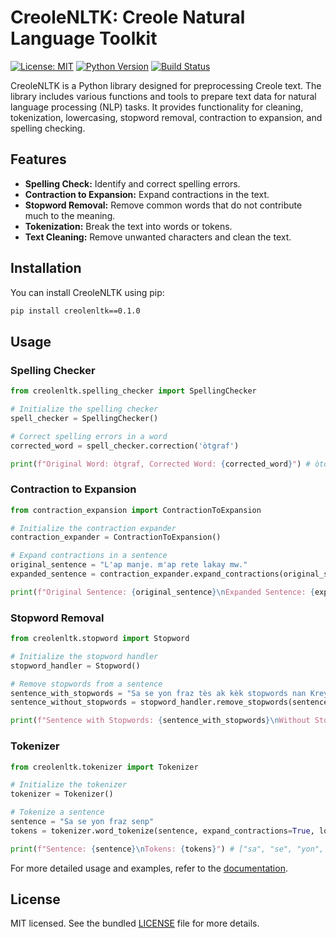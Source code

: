 # CreoleNLTK: Creole Natural Language Toolkit

[![License: MIT](https://img.shields.io/badge/License-MIT-yellow.svg)](LICENSE)
[![Python Version](https://img.shields.io/badge/python-3.6%2B-blue)](https://www.python.org/downloads/)
[![Build Status](https://travis-ci.org/jcblanc2/CreoleNLTK.svg?branch=main)](https://travis-ci.org/jcblanc2/CreoleNLTK)

CreoleNLTK is a Python library designed for preprocessing Creole text. The library includes various functions and tools to prepare text data for natural language processing (NLP) tasks. It provides functionality for cleaning, tokenization, lowercasing, stopword removal, contraction to expansion, and spelling checking.

## Features

- **Spelling Check:** Identify and correct spelling errors.
- **Contraction to Expansion:** Expand contractions in the text.
- **Stopword Removal:** Remove common words that do not contribute much to the meaning.
- **Tokenization:** Break the text into words or tokens.
- **Text Cleaning:** Remove unwanted characters and clean the text.

## Installation

You can install CreoleNLTK using pip:

```bash
pip install creolenltk==0.1.0
```

## Usage

### Spelling Checker

````python
from creolenltk.spelling_checker import SpellingChecker

# Initialize the spelling checker
spell_checker = SpellingChecker()

# Correct spelling errors in a word
corrected_word = spell_checker.correction('òtgraf')

print(f"Original Word: òtgraf, Corrected Word: {corrected_word}") # òtograf
````

### Contraction to Expansion

````python
from contraction_expansion import ContractionToExpansion

# Initialize the contraction expander
contraction_expander = ContractionToExpansion()

# Expand contractions in a sentence
original_sentence = "L'ap manje. m'ap rete lakay mw."
expanded_sentence = contraction_expander.expand_contractions(original_sentence)

print(f"Original Sentence: {original_sentence}\nExpanded Sentence: {expanded_sentence}") # li ap manje. mwen ap rete lakay mwen.
````

### Stopword Removal

````python
from creolenltk.stopword import Stopword

# Initialize the stopword handler
stopword_handler = Stopword()

# Remove stopwords from a sentence
sentence_with_stopwords = "Sa se yon fraz tès ak kèk stopwords nan Kreyòl Ayisyen."
sentence_without_stopwords = stopword_handler.remove_stopwords(sentence_with_stopwords)

print(f"Sentence with Stopwords: {sentence_with_stopwords}\nWithout Stopwords: {sentence_without_stopwords}") # fraz tès stopwords Kreyòl Ayisyen.
````

### Tokenizer

````python
from creolenltk.tokenizer import Tokenizer

# Initialize the tokenizer
tokenizer = Tokenizer()

# Tokenize a sentence
sentence = "Sa se yon fraz senp"
tokens = tokenizer.word_tokenize(sentence, expand_contractions=True, lowercase=True)

print(f"Sentence: {sentence}\nTokens: {tokens}") # ["sa", "se", "yon", "fraz", "senp"]
````
For more detailed usage and examples, refer to the [documentation](https://pypi.org/project/creolenltk/0.1.2/).

## License

MIT licensed. See the bundled [LICENSE](LICENSE) file for more details.

